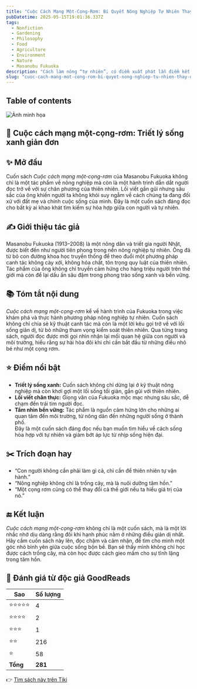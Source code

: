 ```yaml
---
title: "Cuộc Cách Mạng Một-Cọng-Rơm: Bí Quyết Nông Nghiệp Tự Nhiên Thay Đổi Thế Giới"
pubDatetime: 2025-05-15T19:01:36.337Z
tags:
  - Nonfiction
  - Gardening
  - Philosophy
  - Food
  - Agriculture
  - Environment
  - Nature
  - Masanobu Fukuoka
description: "Cách làm nông “tự nhiên”, có điểm xuất phát lẫn điểm kết thúc trong sự tôn kính này, vô cùng con..."
slug: "cuoc-cach-mang-mot-cong-rom-bi-quyet-nong-nghiep-tu-nhien-thay-doi-the-gioi"
---
```


## Table of contents

 ![Ảnh minh họa](https://images-na.ssl-images-amazon.com/images/S/compressed.photo.goodreads.com/books/1630638556i/24949196.jpg) 

## 🌿 Cuộc cách mạng một-cọng-rơm: Triết lý sống xanh giản đơn

## ✨ Mở đầu  
Cuốn sách *Cuộc cách mạng một-cọng-rơm* của Masanobu Fukuoka không chỉ là một tác phẩm về nông nghiệp mà còn là một hành trình dẫn dắt người đọc trở về với sự chân phương của thiên nhiên. Lối viết gần gũi nhưng sâu sắc của ông khiến người ta không khỏi suy ngẫm về cách chúng ta đang đối xử với đất mẹ và chính cuộc sống của mình. Đây là một cuốn sách đáng đọc cho bất kỳ ai khao khát tìm kiếm sự hòa hợp giữa con người và tự nhiên.

## ✍️ Giới thiệu tác giả  
Masanobu Fukuoka (1913–2008) là một nông dân và triết gia người Nhật, được biết đến như người tiên phong trong nền nông nghiệp tự nhiên. Ông đã từ bỏ con đường khoa học truyền thống để theo đuổi một phương pháp canh tác không cày xới, không hóa chất, tôn trọng quy luật của thiên nhiên. Tác phẩm của ông không chỉ truyền cảm hứng cho hàng triệu người trên thế giới mà còn để lại dấu ấn sâu đậm trong phong trào sống xanh và bền vững.

## 📚 Tóm tắt nội dung  
*Cuộc cách mạng một-cọng-rơm* kể về hành trình của Fukuoka trong việc khám phá và thực hành phương pháp nông nghiệp tự nhiên. Cuốn sách không chỉ chia sẻ kỹ thuật canh tác mà còn là một lời kêu gọi trở về với lối sống giản dị, từ bỏ những tham vọng kiểm soát thiên nhiên. Qua từng trang sách, người đọc được mời gọi nhìn nhận lại mối quan hệ giữa con người và môi trường, hiểu rằng sự hài hòa đôi khi chỉ cần bắt đầu từ những điều nhỏ bé như một cọng rơm.

## ⭐ Điểm nổi bật  
- **Triết lý sống xanh:** Cuốn sách không chỉ dừng lại ở kỹ thuật nông nghiệp mà còn khơi gợi một lối sống tối giản, gần gũi với thiên nhiên.  
- **Lối viết chân thực:** Giọng văn của Fukuoka mộc mạc nhưng sâu sắc, dễ chạm đến trái tim người đọc.  
- **Tầm nhìn bền vững:** Tác phẩm là nguồn cảm hứng lớn cho những ai quan tâm đến môi trường, từ nông dân đến những người sống ở thành phố.  
Đây là một cuốn sách đáng đọc nếu bạn muốn tìm hiểu về cách sống hòa hợp với tự nhiên và giảm bớt áp lực từ nhịp sống hiện đại.

## ✂️ Trích đoạn hay  
- “Con người không cần phải làm gì cả, chỉ cần để thiên nhiên tự vận hành.”  
- “Nông nghiệp không chỉ là trồng cây, mà là nuôi dưỡng tâm hồn.”  
- “Một cọng rơm cũng có thể thay đổi cả thế giới nếu ta hiểu giá trị của nó.”  

## 🔚 Kết luận  
*Cuộc cách mạng một-cọng-rơm* không chỉ là một cuốn sách, mà là một lời nhắc nhở dịu dàng rằng đôi khi hạnh phúc nằm ở những điều giản dị nhất. Hãy cầm cuốn sách này lên, đọc chậm và cảm nhận, để tìm cho mình một góc nhỏ bình yên giữa cuộc sống bộn bề. Bạn sẽ thấy mình không chỉ học được cách trồng cây, mà còn học được cách gieo mầm cho sự tĩnh lặng trong tâm hồn.


## 💖 Đánh giá từ độc giả GoodReads

| Sao    | Số lượng |
|--------|----------|
| ⭐⭐⭐⭐⭐ | 4 |
| ⭐⭐⭐⭐ | 2 |
| ⭐⭐⭐ | 1 |
| ⭐⭐ | 216 |
| ⭐ | 58 |
| **Tổng** | **281** |


👉 [Tìm sách này trên Tiki](https://tiki.vn/search?q=Cu%E1%BB%99c%20C%C3%A1ch%20M%E1%BA%A1ng%20M%E1%BB%99t%20C%E1%BB%8Dng%20R%C6%A1m)
